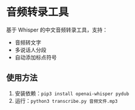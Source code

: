 # 音频转录工具

基于 Whisper 的中文音频转录工具，支持：
- 音频转文字
- 多说话人分段
- 自动添加标点符号

## 使用方法
1. 安装依赖：`pip3 install openai-whisper pydub`
2. 运行：`python3 transcribe.py 音频文件.mp3`
